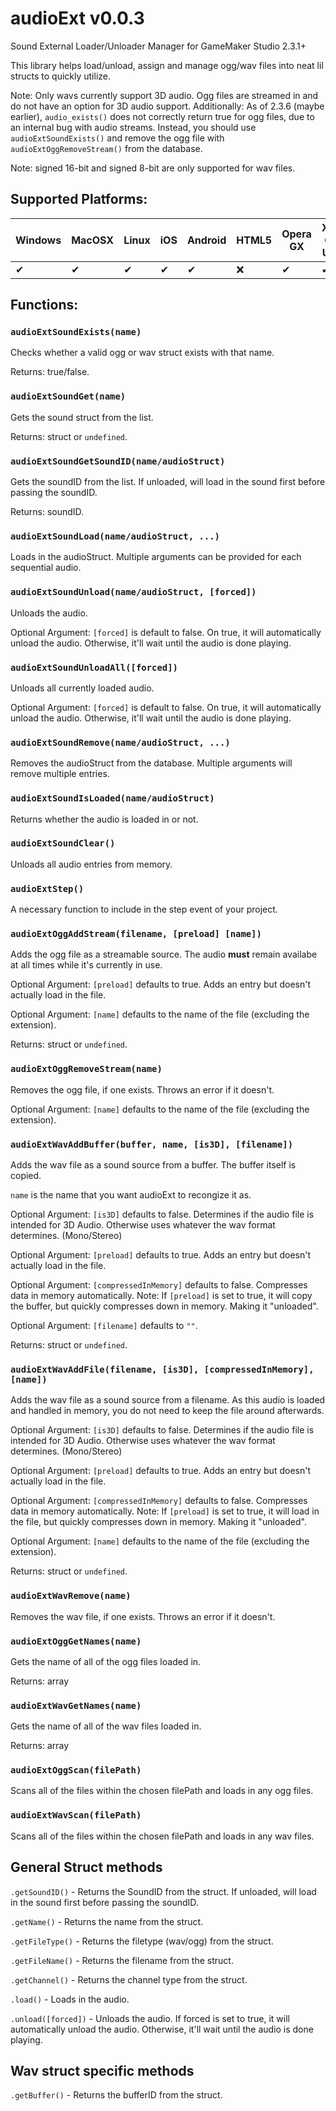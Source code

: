 # audioExt v0.0.3
 Sound External Loader/Unloader Manager for GameMaker Studio 2.3.1+
 
 This library helps load/unload, assign and manage ogg/wav files into neat lil structs to quickly utilize.

Note: Only wavs currently support 3D audio. Ogg files are streamed in and do not have an option for 3D audio support.
Additionally: As of 2.3.6 (maybe earlier), `audio_exists()` does not correctly return true for ogg files, due to an internal bug with audio streams.
Instead, you should use `audioExtSoundExists()` and remove the ogg file with `audioExtOggRemoveStream()` from the database.

Note: signed 16-bit and signed 8-bit are only supported for wav files.

## Supported Platforms:

| Windows | MacOSX | Linux | iOS | Android | HTML5 | Opera GX | Xbox One UWP |
| --- | --- | --- | --- | --- | --- | --- | --- |
|✔|✔|✔|✔|✔|❌|✔|✔|

## Functions: 

### `audioExtSoundExists(name)`

Checks whether a valid ogg or wav struct exists with that name.

Returns: true/false.

### `audioExtSoundGet(name)`

Gets the sound struct from the list.

Returns: struct or `undefined`.

### `audioExtSoundGetSoundID(name/audioStruct)`

Gets the soundID from the list. If unloaded, will load in the sound first before passing the soundID.

Returns: soundID.

### `audioExtSoundLoad(name/audioStruct, ...)`

Loads in the audioStruct. Multiple arguments can be provided for each sequential audio.

### `audioExtSoundUnload(name/audioStruct, [forced])`

Unloads the audio. 

Optional Argument: `[forced]` is default to false. On true, it will automatically unload the audio. Otherwise, it'll wait until the audio is done playing.

### `audioExtSoundUnloadAll([forced])`

Unloads all currently loaded audio. 

Optional Argument: `[forced]` is default to false. On true, it will automatically unload the audio. Otherwise, it'll wait until the audio is done playing.

### `audioExtSoundRemove(name/audioStruct, ...)` 

Removes the audioStruct from the database. Multiple arguments will remove multiple entries.

### `audioExtSoundIsLoaded(name/audioStruct)`

Returns whether the audio is loaded in or not.

### `audioExtSoundClear()`

Unloads all audio entries from memory. 

### `audioExtStep()`

A necessary function to include in the step event of your project.

### `audioExtOggAddStream(filename, [preload] [name])`

Adds the ogg file as a streamable source. The audio **must** remain availabe at all times while it's currently in use.

Optional Argument: `[preload]` defaults to true. Adds an entry but doesn't actually load in the file.

Optional Argument: `[name]` defaults to the name of the file (excluding the extension).

Returns: struct or `undefined`.

### `audioExtOggRemoveStream(name)`

Removes the ogg file, if one exists. Throws an error if it doesn't.

Optional Argument: `[name]` defaults to the name of the file (excluding the extension).

### `audioExtWavAddBuffer(buffer, name, [is3D], [filename])`

Adds the wav file as a sound source from a buffer. The buffer itself is copied. 

`name` is the name that you want audioExt to recongize it as.

Optional Argument: `[is3D]` defaults to false. Determines if the audio file is intended for 3D Audio. Otherwise uses whatever the wav format determines. (Mono/Stereo)

Optional Argument: `[preload]` defaults to true. Adds an entry but doesn't actually load in the file.

Optional Argument: `[compressedInMemory]` defaults to false. Compresses data in memory automatically. Note: If `[preload]` is set to true, it will copy the buffer, but quickly compresses down in memory. Making it "unloaded".

Optional Argument: `[filename]` defaults to `""`. 

Returns: struct or `undefined`.

### `audioExtWavAddFile(filename, [is3D], [compressedInMemory], [name])`

Adds the wav file as a sound source from a filename. As this audio is loaded and handled in memory, you do not need to keep the file around afterwards.

Optional Argument: `[is3D]` defaults to false. Determines if the audio file is intended for 3D Audio. Otherwise uses whatever the wav format determines. (Mono/Stereo)

Optional Argument: `[preload]` defaults to true. Adds an entry but doesn't actually load in the file.

Optional Argument: `[compressedInMemory]` defaults to false. Compresses data in memory automatically. Note: If `[preload]` is set to true, it will load in the file, but quickly compresses down in memory. Making it "unloaded".

Optional Argument: `[name]` defaults to the name of the file (excluding the extension).

Returns: struct or `undefined`.

### `audioExtWavRemove(name)`

Removes the wav file, if one exists. Throws an error if it doesn't.

### `audioExtOggGetNames(name)`

Gets the name of all of the ogg files loaded in.

Returns: array

### `audioExtWavGetNames(name)`

Gets the name of all of the wav files loaded in.

Returns: array

### `audioExtOggScan(filePath)`

Scans all of the files within the chosen filePath and loads in any ogg files.

### `audioExtWavScan(filePath)`

Scans all of the files within the chosen filePath and loads in any wav files.

## General Struct methods

`.getSoundID()` - Returns the SoundID from the struct. If unloaded, will load in the sound first before passing the soundID.

`.getName()` - Returns the name from the struct.

`.getFileType()` - Returns the filetype (wav/ogg) from the struct.

`.getFileName()` - Returns the filename from the struct.

`.getChannel()` - Returns the channel type from the struct. 

`.load()` - Loads in the audio.

`.unload([forced])` - Unloads the audio. If forced is set to true, it will automatically unload the audio. Otherwise, it'll wait until the audio is done playing.

## Wav struct specific methods

`.getBuffer()` - Returns the bufferID from the struct.
